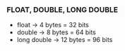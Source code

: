 ### FLOAT, DOUBLE, LONG DOUBLE
- float -> 4 bytes = 32 bits
- double -> 8 bytes = 64 bits
- long double -> 12 bytes = 96 bits 
